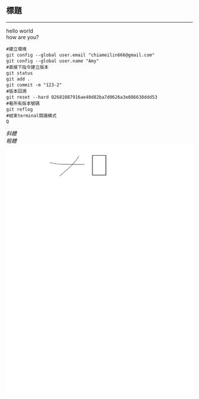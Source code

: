 ## 標題
---
hello world <br>
how are you?

```
#建立環境
git config --global user.email "chiameilin666@gmail.com"
git config --global user.name "Amy"
#直接下指令建立版本
git status
git add .
git commit -m "123-2"
#版本回溯
git reset --hard 02681087916ae40d82ba7d0626a3e086638ddd53
#看所有版本號碼
git reflog
#結束terminal閱讀模式
Q
```
*斜體* <br>
_粗體_
![點擊](https://github.com/Hamster6/test1/blob/main/%E6%9C%AA%E5%91%BD%E5%90%8D.png)
